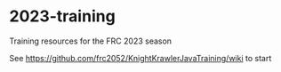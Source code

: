 # 2023-training
Training resources for the FRC 2023 season

See https://github.com/frc2052/KnightKrawlerJavaTraining/wiki to start
